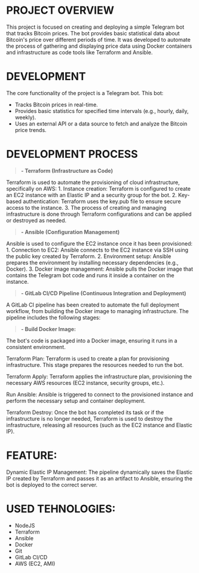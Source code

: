 # PROJECT OVERVIEW  
This project is focused on creating and deploying a simple Telegram bot that tracks Bitcoin prices. The bot provides basic statistical data about Bitcoin's price over different periods of time. It was developed to automate the process of gathering and displaying price data using Docker containers and infrastructure as code tools like Terraform and Ansible.

# DEVELOPMENT 
The core functionality of the project is a Telegram bot. This bot:
 - Tracks Bitcoin prices in real-time.
 - Provides basic statistics for specified time intervals (e.g., hourly, daily, weekly).
 - Uses an external API or a data source to fetch and analyze the Bitcoin price trends.

# DEVELOPMENT PROCESS   
 <blockquote>
<strong> - Terraform (Infrastructure as Code) </strong> 
</blockquote>
Terraform is used to automate the provisioning of cloud infrastructure, specifically on AWS:
1. Instance creation: Terraform is configured to create an EC2 instance with an Elastic IP and a security group for the bot.
2. Key-based authentication: Terraform uses the key.pub file to ensure secure access to the instance.
3. The process of creating and managing infrastructure is done through Terraform configurations and can be applied or destroyed as needed.


 <blockquote>
<strong> - Ansible (Configuration Management) </strong> 
</blockquote>
Ansible is used to configure the EC2 instance once it has been provisioned:
1. Connection to EC2: Ansible connects to the EC2 instance via SSH using the public key created by Terraform.
2. Environment setup: Ansible prepares the environment by installing necessary dependencies (e.g., Docker).
3. Docker image management: Ansible pulls the Docker image that contains the Telegram bot code and runs it inside a container on the instance.


  <blockquote>
<strong> - GitLab CI/CD Pipeline (Continuous Integration and Deployment) </strong> 
</blockquote>       
A GitLab CI pipeline has been created to automate the full deployment workflow, from building the Docker image to managing infrastructure. The pipeline includes the following stages:



  <blockquote>
<strong> -   Build Docker Image: </strong> 
</blockquote> 
The bot's code is packaged into a Docker image, ensuring it runs in a consistent environment.

   Terraform Plan:
Terraform is used to create a plan for provisioning infrastructure. This stage prepares the resources needed to run the bot.

   Terraform Apply:
Terraform applies the infrastructure plan, provisioning the necessary AWS resources (EC2 instance, security groups, etc.).

   Run Ansible:
Ansible is triggered to connect to the provisioned instance and perform the necessary setup and container deployment.

   Terraform Destroy:
Once the bot has completed its task or if the infrastructure is no longer needed, Terraform is used to destroy the infrastructure, releasing all resources (such as the EC2 instance and Elastic IP).

# FEATURE: 
Dynamic Elastic IP Management: The pipeline dynamically saves the Elastic IP created by Terraform and passes it as an artifact to Ansible, ensuring the bot is deployed to the correct server. 


# USED TEHNOLOGIES:  
  - NodeJS
  - Terraform  
  - Ansible
  - Docker
  - Git  
  - GitLab CI/CD  
  - AWS (EC2, AMI)  
